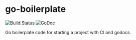 # go-boilerplate

[![Build Status](https://travis-ci.org/MasterOfBinary/go-boilerplate.svg?branch=master)](https://travis-ci.org/MasterOfBinary/go-boilerplate)
[![GoDoc](https://pkg.go.dev/github.com/MasterOfBinary/go-boilerplate?status.svg)](https://pkg.go.dev/github.com/MasterOfBinary/go-boilerplate)

Go boilerplate code for starting a project with CI and godocs.
